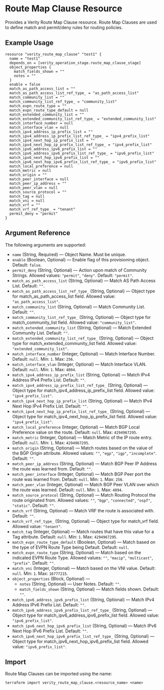 # Route Map Clause Resource

Provides a Verity Route Map Clause resource. Route Map Clauses are used to define match and permit/deny rules for routing policies.

## Example Usage

```hcl
resource "verity_route_map_clause" "test1" {
  name = "test1"
  depends_on = [verity_operation_stage.route_map_clause_stage]
  object_properties {
    match_fields_shown = ""
    notes = ""
  }
  enable = false
  match_as_path_access_list = ""
  match_as_path_access_list_ref_type_ = "as_path_access_list"
  match_community_list = ""
  match_community_list_ref_type_ = "community_list"
  match_evpn_route_type = ""
  match_evpn_route_type_default = null
  match_extended_community_list = ""
  match_extended_community_list_ref_type_ = "extended_community_list"
  match_interface_number = null
  match_interface_vlan = null
  match_ipv4_address_ip_prefix_list = ""
  match_ipv4_address_ip_prefix_list_ref_type_ = "ipv4_prefix_list"
  match_ipv4_next_hop_ip_prefix_list = ""
  match_ipv4_next_hop_ip_prefix_list_ref_type_ = "ipv4_prefix_list"
  match_ipv6_address_ipv6_prefix_list = ""
  match_ipv6_address_ipv6_prefix_list_ref_type_ = "ipv6_prefix_list"
  match_ipv6_next_hop_ipv6_prefix_list = ""
  match_ipv6_next_hop_ipv6_prefix_list_ref_type_ = "ipv6_prefix_list"
  match_local_preference = null
  match_metric = null
  match_origin = ""
  match_peer_interface = null
  match_peer_ip_address = ""
  match_peer_vlan = null
  match_source_protocol = ""
  match_tag = null
  match_vni = null
  match_vrf = ""
  match_vrf_ref_type_ = "tenant"
  permit_deny = "permit"
}
```

## Argument Reference

The following arguments are supported:

- `name` (String, Required) — Object Name. Must be unique.
- `enable` (Boolean, Optional) — Enable flag of this provisioning object. Default: `false`.
- `permit_deny` (String, Optional) — Action upon match of Community Strings. Allowed values: `"permit"`, `"deny"`. Default: `"permit"`.
- `match_as_path_access_list` (String, Optional) — Match AS Path Access List. Default: `""`.
- `match_as_path_access_list_ref_type_` (String, Optional) — Object type for match_as_path_access_list field. Allowed value: `"as_path_access_list"`.
- `match_community_list` (String, Optional) — Match Community List. Default: `""`.
- `match_community_list_ref_type_` (String, Optional) — Object type for match_community_list field. Allowed value: `"community_list"`.
- `match_extended_community_list` (String, Optional) — Match Extended Community List. Default: `""`.
- `match_extended_community_list_ref_type_` (String, Optional) — Object type for match_extended_community_list field. Allowed value: `"extended_community_list"`.
- `match_interface_number` (Integer, Optional) — Match Interface Number. Default: `null`. Min: `1`. Max: `256`.
- `match_interface_vlan` (Integer, Optional) — Match Interface VLAN. Default: `null`. Min: `1`. Max: `4094`.
- `match_ipv4_address_ip_prefix_list` (String, Optional) — Match IPv4 Address IPv4 Prefix List. Default: `""`.
- `match_ipv4_address_ip_prefix_list_ref_type_` (String, Optional) — Object type for match_ipv4_address_ip_prefix_list field. Allowed value: `"ipv4_prefix_list"`.
- `match_ipv4_next_hop_ip_prefix_list` (String, Optional) — Match IPv4 Next Hop IPv4 Prefix List. Default: `""`.
- `match_ipv4_next_hop_ip_prefix_list_ref_type_` (String, Optional) — Object type for match_ipv4_next_hop_ip_prefix_list field. Allowed value: `"ipv4_prefix_list"`.
- `match_local_preference` (Integer, Optional) — Match BGP Local Preference value on the route. Default: `null`. Max: `4294967295`.
- `match_metric` (Integer, Optional) — Match Metric of the IP route entry. Default: `null`. Min: `1`. Max: `4294967295`.
- `match_origin` (String, Optional) — Match routes based on the value of the BGP Origin attribute. Allowed values: `""`, `"egp"`, `"igp"`, `"incomplete"`. Default: `""`.
- `match_peer_ip_address` (String, Optional) — Match BGP Peer IP Address the route was learned from. Default: `""`.
- `match_peer_interface` (Integer, Optional) — Match BGP Peer port the route was learned from. Default: `null`. Min: `1`. Max: `256`.
- `match_peer_vlan` (Integer, Optional) — Match BGP Peer VLAN over which the route was learned. Default: `null`. Min: `1`. Max: `4094`.
- `match_source_protocol` (String, Optional) — Match Routing Protocol the route originated from. Allowed values: `""`, `"bgp"`, `"connected"`, `"ospf"`, `"static"`. Default: `""`.
- `match_vrf` (String, Optional) — Match VRF the route is associated with. Default: `""`.
- `match_vrf_ref_type_` (String, Optional) — Object type for match_vrf field. Allowed value: `"tenant"`.
- `match_tag` (Integer, Optional) — Match routes that have this value for a Tag attribute. Default: `null`. Min: `1`. Max: `4294967295`.
- `match_evpn_route_type_default` (Boolean, Optional) — Match based on the type of EVPN Route Type being Default. Default: `null`.
- `match_evpn_route_type` (String, Optional) — Match based on the indicated EVPN Route Type. Allowed values: `""`, `"macip"`, `"multicast"`, `"prefix"`. Default: `""`.
- `match_vni` (Integer, Optional) — Match based on the VNI value. Default: `null`. Min: `1`. Max: `16777215`.
- `object_properties` (Block, Optional) —
  - `notes` (String, Optional) — User Notes. Default: `""`.
  - `match_fields_shown` (String, Optional) — Match fields shown. Default: `""`.
- `match_ipv6_address_ipv6_prefix_list` (String, Optional) — Match IPv4 Address IPv6 Prefix List. Default: `""`.
- `match_ipv6_address_ipv6_prefix_list_ref_type_` (String, Optional) — Object type for match_ipv6_address_ipv6_prefix_list field. Allowed value: `"ipv6_prefix_list"`.
- `match_ipv6_next_hop_ipv6_prefix_list` (String, Optional) — Match IPv6 Next Hop IPv6 Prefix List. Default: `""`.
- `match_ipv6_next_hop_ipv6_prefix_list_ref_type_` (String, Optional) — Object type for match_ipv6_next_hop_ipv6_prefix_list field. Allowed value: `"ipv6_prefix_list"`.

## Import

Route Map Clauses can be imported using the name:

```hcl
terraform import verity_route_map_clause.<resource_name> <name>
```

